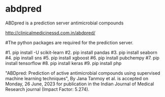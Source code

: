 # abdpred
ABDpred is a prediction server antimicrobial compounds

http://clinicalmedicinessd.com.in/abdpred/

#The python packages are required for the prediction server.

#1. pip install -U scikit-learn
#2. pip install pandas
#3. pip install seaborn
#4. pip install sns
#5. pip install xgboost
#6. pip install pubchempy
#7. pip install tensorflow
#8. pip install keras
#9. pip install php

"ABDpred: Prediction of active antimicrobial compounds using supervised machine learning techniques", By Jana Tanmoy et al. is accepted on Monday, 26 June, 2023 for publication in the Indian Journal of Medical Research journal (Impact Factor: 5.274).

